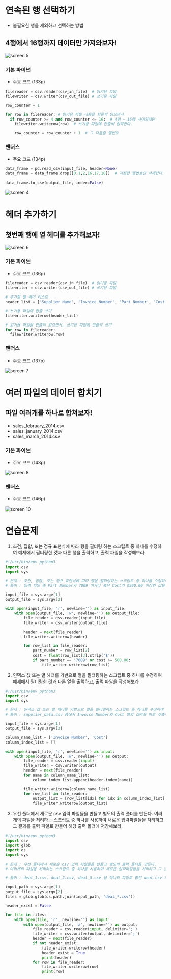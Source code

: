 # 연속된 행 선택하기
- 불필요한 행을 제외하고 선택하는 방법

## 4행에서 16행까지 데이터만 가져와보자!

![screen 5](https://i.imgur.com/WxwTiLJ.png)

### 기본 파이썬
- 주요 코드 (133p)

```python
filereader = csv.reader(csv_in_file)  # 읽기용 파일
filewriter = csv.writer(csv_out_file) # 쓰기용 파일

row_counter = 1

for row in filereader: # 읽기용 파일 내용을 한줄씩 읽으면서
  if row_counter >= 4 and row_counter <= 16:  # 4행 ~ 16행 사이일때만
    filewriter.writerow(row)  # 쓰기용 파일에 한줄씩 입력한다.

    row_counter = row_counter + 1  # 그 다음줄 행번호
```

### 팬더스
- 주요 코드 (134p)

```python
data_frame = pd.read_csv(input_file, header=None)
data_frame = data_frame.drop([0,1,2,16,17,18])  # 지정한 행번호만 삭제한다.

data_frame.to_csv(output_file, index=False)

```

![screen 4](https://i.imgur.com/TlzVPEW.png)

# 헤더 추가하기

## 첫번째 행에 열 헤더를 추가해보자!
![screen 6](https://i.imgur.com/JfkAeHv.png)

### 기본 파이썬
- 주요 코드 (136p)

```python
filereader = csv.reader(csv_in_file)  # 읽기용 파일
filewriter = csv.writer(csv_out_file) # 쓰기용 파일

# 추가할 열 헤더 리스트
header_list = ['Supplier Name', 'Invoice Number', 'Part Number', 'Cost', 'Purchase Date']

# 쓰기용 파일에 한줄 쓰기
filewriter.writerow(header_list)

# 읽기용 파일을 한줄씩 읽으면서, 쓰기용 파일에 한줄씩 쓰기
for row in filereader:
  filewriter.writerow(row)
```

### 팬더스
- 주요 코드 (137p)

![screen 7](https://i.imgur.com/rQ7jS3X.png)


# 여러 파일의 데이터 합치기

## 파일 여러개를 하나로 합쳐보자!
- sales_february_2014.csv
- sales_january_2014.csv
- sales_march_2014.csv

### 기본 파이썬
- 주요 코드 (143p)

![screen 8](https://i.imgur.com/eUIKiPR.png)


### 팬더스
- 주요 코드 (146p)

![screen 10](https://i.imgur.com/HCiUBWJ.png)

# 연습문제

1. 조건, 집합, 또는 정규 표현식에 따라 행을 필터링 하는 스크립트 중 하나를 수정하여 예제에서 필터링한 것과 다른 행을 출력하고, 출력 파일을 작성해보라

```python
#!/usr/bin/env python3
import csv
import sys

# 문제 : 조건, 집합, 또는 정규 표현식에 따라 행을 필터링하는 스크립트 중 하나를 수정하여 예제에서 필터링한 것과 다른 행을 출력하고, 출력 파일을 작성해보라.
# 풀이 : 입력 파일 중 Part Number가 7009 이거나 혹은 Cost가 $500.00 이상인 값을 출력하는 파일을 작성한다

input_file = sys.argv[1]
output_file = sys.argv[2]

with open(input_file, 'r', newline='') as input_file:
    with open(output_file, 'w', newline='') as output_file:
        file_reader = csv.reader(input_file)
        file_writer = csv.writer(output_file)

        header = next(file_reader)
        file_writer.writerow(header)

        for row_list in file_reader:
            part_number = row_list[2]
            cost = float(row_list[3].strip('$'))
            if part_number == '7009' or cost >= 500.00:
                file_writer.writerow(row_list)

```

2. 인덱스 값 또는 열 헤더를 기반으로 열을 필터링하는 스크립트 중 하나를 수정하여 예제에서 필터링한 것과 다른 열을 출력하고, 출력 파일을 작성해보라

```python
#!/usr/bin/env python3
import csv
import sys

# 문제 : 인덱스 값 또는 열 헤더를 기반으로 열을 필터링하는 스크립트 중 하나를 수정하여 예제에서 필터링한 것과 다른 열을 출력하고, 출력 파일을 작성해보라
# 풀이 : supplier_data.csv 중에서 Invoice Number와 Cost 열의 값만을 따로 추출하여 파일로 작성한다.

input_file = sys.argv[1]
output_file = sys.argv[2]

column_name_list = ['Invoice Number', 'Cost']
column_index_list = []

with open(input_file, 'r', newline='') as input:
    with open(output_file, 'w', newline='') as output:
        file_reader = csv.reader(input)
        file_writer = csv.writer(output)
        header = next(file_reader)
        for name in column_name_list:
            column_index_list.append(header.index(name))

        file_writer.writerow(column_name_list)
        for row_list in file_reader:
            output_list = [row_list[idx] for idx in column_index_list]
            file_writer.writerow(output_list)

```

3. 우선 폴더에서 새로운 csv 입력 파일들을 만들고 별도의 출력 폴더를 만든다. 여러개의 파일을 처리하는 스크립트 중 하나를 사용하여 새로운 입력파일들을 처리하고 그 결과를 출력 파일로 만들어 해당 출력 폴더에 저장해보라.

```python
#!/usr/bin/env python3
import csv
import glob
import os
import sys

# 문제 : 우선 폴더에서 새로운 csv 입력 파일들을 만들고 별도의 출력 폴더를 만든다.
# 여러개의 파일을 처리하는 스크립트 중 하나를 사용하여 새로운 입력파일들을 처리하고 그 결과를 출력 파일로 만들어 해당 출력 폴더에 저장해보라.

# 풀이 : deal_1.csv, deal_2.csv, deal_3.csv 을 하나의 파일로 합친 deal.csv 파일을 만들어서 저장한다.

input_path = sys.argv[1]
output_file = sys.argv[2]
files = glob.glob(os.path.join(input_path, 'deal_*.csv'))

header_exist = False

for file in files:
    with open(file, 'r', newline='') as input:
        with open(output_file, 'a', newline='') as output:
            file_reader = csv.reader(input, delimiter=';')
            file_writer = csv.writer(output, delimiter=';')
            header = next(file_reader)
            if not header_exist:
                file_writer.writerow(header)
                header_exist = True
                print(header)
            for row in file_reader:
                file_writer.writerow(row)
                print(row)


```
